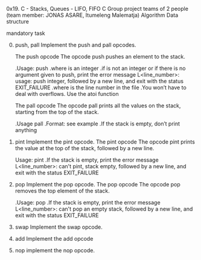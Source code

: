 0x19. C - Stacks, Queues - LIFO, FIFO
C
Group project teams of 2 people (team member: JONAS ASARE, Itumeleng Malematja)
Algorithm
Data structure

mandatory task

0. push, pall
Implement the push and pall opcodes.
	
	The push opcode
The opcode push pushes an element to the stack.

	.Usage: push <int>
	.where <int> is an integer
	.if <int> is not an integer or if there is no argument given to push, print the error message L<line_number>:
	usage: push integer, followed by a new line, and exit with the status EXIT_FAILURE
	.where is the line number in the file
	.You won’t have to deal with overflows. Use the atoi function

	The pall opcode
The opcode pall prints all the values on the stack, starting from the top of the stack.

	.Usage pall
	.Format: see example
	.If the stack is empty, don’t print anything

1. pint
Implement the pint opcode.
	The pint opcode
The opcode pint prints the value at the top of the stack, followed by a new line.

	Usage: pint
	.If the stack is empty, print the error message L<line_number>: can't pint, stack empty,
	followed by a new line, and exit with the status EXIT_FAILURE

2. pop
Implement the pop opcode.
	The pop opcode
The opcode pop removes the top element of the stack.

	.Usage: pop
	.If the stack is empty, print the error message L<line_number>: can't pop an empty stack,
	followed by a new line, and exit with the status EXIT_FAILURE
3. swap
Implement the swap opcode.

4. add
Implement the add opcode

5. nop
implement the nop opcode.

